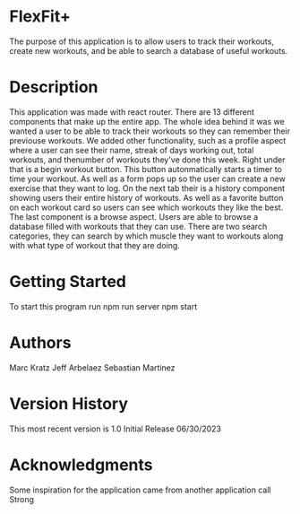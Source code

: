 # FlexFit+
The purpose of this application is to allow users to track their workouts, create new workouts, and be able to search a database of useful workouts.

# Description
This application was made with react router. There are 13 different components that make up the entire app. The whole idea behind it was we wanted a user to be able to track their workouts so they can remember their previouse workouts. We added other functionality, such as a profile aspect where a user can see their name, streak of days working out, total workouts, and thenumber of workouts they've done this week. Right under that is a begin workout button. This button autonmatically starts a timer to time your workout. As well as a form pops up so the user can create a new exercise that they want to log. On the next tab their is a history component showing users their entire history of workouts. As well as a favorite button on each workout card so users can see which workouts they like the best. The last component is a browse aspect. Users are able to browse a database filled with workouts that they can use. There are two search categories, they can search by which muscle they want to workouts along with what type of workout that they are doing.

# Getting Started
To start this program run
npm run server 
npm start

# Authors
Marc Kratz
Jeff Arbelaez
Sebastian Martinez

# Version History
This most recent version is 1.0
Initial Release
06/30/2023

# Acknowledgments
Some inspiration for the application came from another application call Strong
